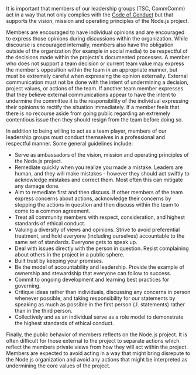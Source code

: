 It is important that members of our leadership groups (TSC, CommComm) act
in a way that not only complies with the
[Code of Conduct](https://github.com/nodejs/TSC/blob/master/CODE_OF_CONDUCT.md)
but that supports the vision, mission and operating principles of the Node.js project.

Members are encouraged to have individual opinions and are encouraged
to express those opinions during discussions within the organization. While
discourse is encouraged internally, members also have the obligation outside
of the organization (for example in social media) to be respectful of the
decisions made within the projects's documented processes.  A member who does
not support a team decision or current team value may express the member's
opposition within the team in an appropriate manner, but must be extremely
careful when expressing the opinion externally.  External communication must
not be done with the intent of undermining a decision, project values, or
actions of the team. If another team member expresses that they believe external
communications appear to have the intent to undermine the committee
it is the responsibility of the individual expressing their opinions to rectify
the situation immediately. If a member feels that there is no recourse aside
from going public regarding an extremely contentious issue then they should
resign from the team before doing so.

In addition to being willing to act as a team player, members of our
leadership groups must conduct themselves in a professional and
respectful manner. Some general
guidelines include:

- Serve as ambassadors of the vision, mission and operating
  principles of the Node.js project.
- Remediate quickly when you realize you made a mistake. Leaders are human,
  and they will make mistakes - however they should act swiftly to
  acknowledge mistakes and correct them. Most often this can mitigate
  any damage done.
- Aim to remediate first and then discuss.  If other members of the
  team express concerns about actions, acknowledge their concerns by
  stopping the actions in question and then discuss within the team
  to come to a common agreement.
- Treat all community members with respect, consideration, and highest
  standards of ethical conduct.  
- Valuing a diversity of views and opinions. Strive to avoid preferential
  treatment, and hold everyone (including ourselves) accountable to the same
  set of standards.  Everyone gets to speak up. 
- Deal with issues directly with the person in question. Resist complaining
  about others in the project in a public sphere.
- Built trust by keeping your promises.
- Be the model of accountability and leadership. Provide the example of
  ownership and stewardship that everyone can follow to success.
- Commit to ongoing development and learning best practices for governing.
- Critique ideas rather than individuals, discussing any concerns in person
  whenever possible, and taking responsibility for our statements by
  speaking as much as possible
  in the first person (.I. statements) rather than in the third person.
- Collectively and as an individual serve as a role model to demonstrate
  the highest standards of ethical conduct.
  
Finally, the public behavior of members reflects on the Node.js project.  It is
often difficult for those external to the project to separate actions which 
reflect the members private views from how they will act within
the project.  Members are expected to avoid acting in a way that might bring
disrepute to the Node.js organization and avoid any actions that might be
interpreted as undermining the core values of the project.



